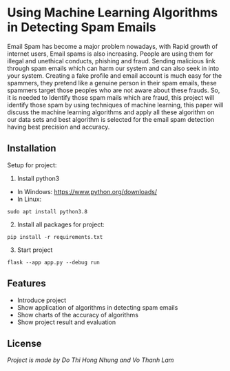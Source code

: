 # Using Machine Learning Algorithms in Detecting Spam Emails

Email Spam has become a major problem nowadays, with Rapid growth of internet users, Email spams is also increasing. People are using them for illegal and unethical conducts, phishing and fraud. Sending malicious link through spam emails which can harm our system and can also seek in into your system. Creating a fake profile and email account is much easy for the spammers, they pretend like a genuine person in their spam emails, these spammers target those peoples who are not aware about these frauds. So, it is needed to Identify those spam mails which are fraud, this project will identify those spam by using techniques of machine learning, this paper will discuss the machine learning algorithms and apply all these algorithm on our data sets and best algorithm is selected for the email spam detection having best precision and accuracy.

## Installation

Setup for project:

1. Install python3

- In Windows: https://www.python.org/downloads/
- In Linux:

```
sudo apt install python3.8
```

2. Install all packages for project:

```
pip install -r requirements.txt
```

3. Start project

```
flask --app app.py --debug run
```

## Features

- Introduce project
- Show application of algorithms in detecting spam emails
- Show charts of the accuracy of algorithms
- Show project result and evaluation

## License

_Project is made by Do Thi Hong Nhung and Vo Thanh Lam_
